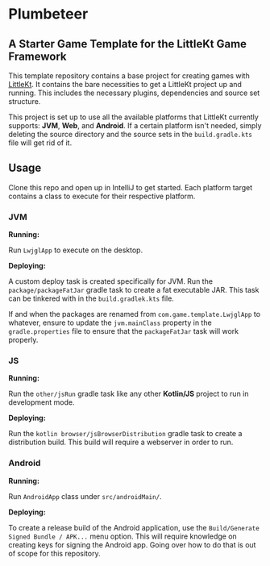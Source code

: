 # Plumbeteer

## A Starter Game Template for the LittleKt Game Framework

This template repository contains a base project for creating games with [LittleKt](https://littlekt.com). It contains
the bare necessities to get a LittleKt project up and running. This includes the necessary plugins, dependencies and
source set structure.

This project is set up to use all the available platforms that LittleKt currently supports: **JVM**, **Web**, and **Android**. 
If a certain platform isn't needed, simply deleting the source directory and the source sets in
the `build.gradle.kts` file will get rid of it.

## Usage

Clone this repo and open up in IntelliJ to get started. Each platform target contains a class to execute for their
respective platform.

### JVM

**Running:**

Run `LwjglApp` to execute on the desktop.

**Deploying:**

A custom deploy task is created specifically for JVM. Run the `package/packageFatJar` gradle task to create a fat
executable JAR. This task can be tinkered with in the `build.gradlek.kts` file.

If and when the packages are renamed from `com.game.template.LwjglApp` to whatever, ensure to update the `jvm.mainClass`
property in the `gradle.properties` file to ensure that the `packageFatJar` task will work properly.

### JS

**Running:**

Run the `other/jsRun` gradle task like any other **Kotlin/JS** project to run in development mode.

**Deploying:**

Run the `kotlin browser/jsBrowserDistribution` gradle task to create a distribution build. This build will require a
webserver in order to run.

### Android

**Running:**

Run `AndroidApp` class under `src/androidMain/`.

**Deploying:**

To create a release build of the Android application, use the `Build/Generate Signed Bundle / APK...` menu option. This
will require knowledge on creating keys for signing the Android app. Going over how to do that is out of scope for this
repository.
